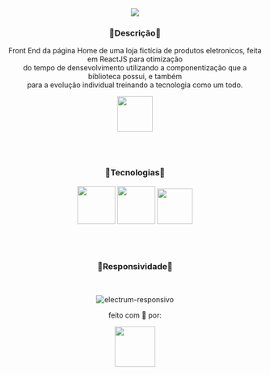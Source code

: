 <div align="center">
 <img src="https://user-images.githubusercontent.com/92947069/161645099-110bec0c-f0a1-4525-818a-0ec50228f4fe.png" />
</div>

<h3 align="center">🔹Descrição🔹</h3>
<p align="center">Front End da página Home de uma loja fictícia de produtos eletronicos, feita em ReactJS para otimização <br> do tempo de densevolvimento utilizando a componentização que a biblioteca possui, e também <br> para a evolução individual treinando a tecnologia como um todo.</p>

<div align="center">
  <a href="https://electrum-juanvictordev.netlify.app/" target="_blank">
    <img height="70" src="https://user-images.githubusercontent.com/92947069/161645928-cf9fff90-4162-47a0-b507-184ffba41ada.png" />
  </a>
</div>

<br><br>

<h3 align="center">🔹Tecnologias🔹</h3>

<div align="center">
  <img height="75" src="https://cdn.jsdelivr.net/gh/devicons/devicon/icons/react/react-original.svg" />
  <img height="75" src="https://cdn.jsdelivr.net/gh/devicons/devicon/icons/sass/sass-original.svg" />
  <img height="70" src="https://cdn.jsdelivr.net/gh/devicons/devicon/icons/html5/html5-original.svg" />          
</div>

<br><br>

<h3 align="center">🔹Responsividade🔹</h3>

<div align="center">
<br>
 
 ![electrum-responsivo](https://user-images.githubusercontent.com/92947069/161673016-5ab8ffc4-949a-432e-9cde-ec1be1fdde99.gif)

</div>

<p align="center">feito com 💖 por:</p>

<div align="center">
<img height="80" src="https://user-images.githubusercontent.com/92947069/161668712-cf1d9bc5-806b-4c34-9706-ae656939c440.png" />
</div>

